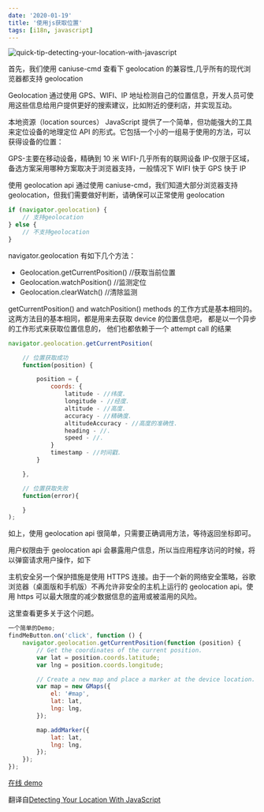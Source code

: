 ```yaml
---
date: '2020-01-19'
title: '使用js获取位置'
tags: [i18n, javascript]
---
```


![quick-tip-detecting-your-location-with-javascript](https://cdn.jsdelivr.net/gh/funnypan/pics@master/images/20190121163457.png)

首先，我们使用 caniuse-cmd 查看下 geolocation 的兼容性,几乎所有的现代浏览器都支持 geolocation

Geolocation 通过使用 GPS、WIFI、IP 地址检测自己的位置信息，开发人员可使用这些信息给用户提供更好的搜索建议，比如附近的便利店，并实现互动。

本地资源（location sources） JavaScript 提供了一个简单，但功能强大的工具来定位设备的地理定位 API 的形式。它包括一个小的一组易于使用的方法，可以获得设备的位置：

GPS-主要在移动设备，精确到 10 米 WIFI-几乎所有的联网设备 IP-仅限于区域，备选方案采用哪种方案取决于浏览器支持，一般情况下 WIFI 快于 GPS 快于 IP

使用 geolocation api 通过使用 caniuse-cmd，我们知道大部分浏览器支持 geolocation，但我们需要做好判断，请确保可以正常使用 geolocation

```javascript
if (navigator.geolocation) {
	// 支持geolocation
} else {
	// 不支持geolocation
}
```

navigator.geolocation 有如下几个方法：

-   Geolocation.getCurrentPosition() //获取当前位置
-   Geolocation.watchPosition() //监测定位
-   Geolocation.clearWatch() //清除监测

getCurrentPosition() and watchPosition() methods 的工作方式是基本相同的。这两方法目的基本相同，都是用来去获取 device 的位置信息吧， 都是以一个异步的工作形式来获取位置信息的， 他们也都依赖于一个 attempt call 的结果

```javascript
navigator.geolocation.getCurrentPosition(

    // 位置获取成功
    function(position) {

        position = {
            coords: {
                latitude - //纬度.
                longitude - //经度.
                altitude - //高度.
                accuracy - //精确度.
                altitudeAccuracy - //高度的准确性.
                heading - //.
                speed - //.
            }
            timestamp - //时间戳.
        }

    },

    // 位置获取失败
    function(error){

    }
);
```

如上，使用 geolocation api 很简单，只需要正确调用方法，等待返回坐标即可。

用户权限由于 geolocation api 会暴露用户信息，所以当应用程序访问的时候，将以弹窗请求用户操作，如下

主机安全另一个保护措施是使用 HTTPS 连接。由于一个新的网络安全策略，谷歌浏览器（桌面版和手机版）不再允许非安全的主机上运行的 geolocation api。使用 https 可以最大限度的减少数据信息的盗用或被滥用的风险。

这里查看更多关于这个问题。

```javascript
一个简单的Demo;
findMeButton.on('click', function () {
	navigator.geolocation.getCurrentPosition(function (position) {
		// Get the coordinates of the current position.
		var lat = position.coords.latitude;
		var lng = position.coords.longitude;

		// Create a new map and place a marker at the device location.
		var map = new GMaps({
			el: '#map',
			lat: lat,
			lng: lng,
		});

		map.addMarker({
			lat: lat,
			lng: lng,
		});
	});
});
```

[在线 demo](https://jsfiddle.net/dannymarkov/ubrvm4ao/ 'https://jsfiddle.net/dannymarkov/ubrvm4ao/')

翻译自[Detecting Your Location With JavaScript](http://tutorialzine.com/2016/06/quick-tip-detecting-your-location-with-javascript/ 'http://tutorialzine.com/2016/06/quick-tip-detecting-your-location-with-javascript/')
